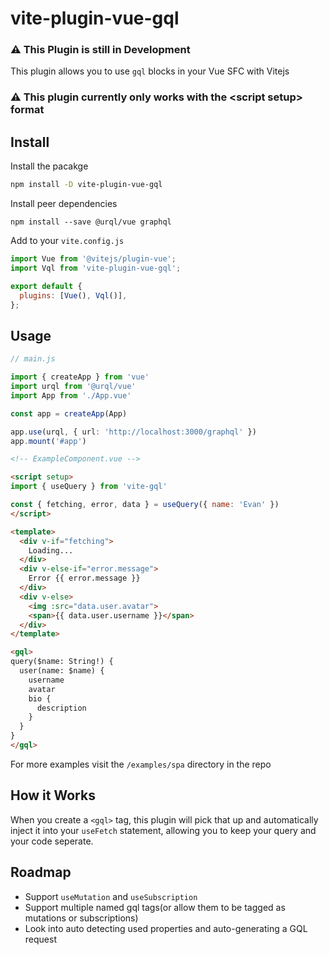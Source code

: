 # vite-plugin-vue-gql

### **⚠️ This Plugin is still in Development**

This plugin allows you to use `gql` blocks in your Vue SFC with Vitejs
### **⚠️ This plugin currently only works with the \<script setup> format**

## Install

Install the pacakge
```bash
npm install -D vite-plugin-vue-gql
```

Install peer dependencies
```
npm install --save @urql/vue graphql
```

Add to your `vite.config.js`

```js
import Vue from '@vitejs/plugin-vue';
import Vql from 'vite-plugin-vue-gql';

export default {
  plugins: [Vue(), Vql()],
};
```

## Usage
```ts
// main.js

import { createApp } from 'vue'
import urql from '@urql/vue'
import App from './App.vue'

const app = createApp(App)

app.use(urql, { url: 'http://localhost:3000/graphql' })
app.mount('#app')
```

```html
<!-- ExampleComponent.vue -->

<script setup>
import { useQuery } from 'vite-gql'

const { fetching, error, data } = useQuery({ name: 'Evan' })
</script>

<template>
  <div v-if="fetching">
    Loading...
  </div>
  <div v-else-if="error.message">
    Error {{ error.message }}
  </div>
  <div v-else>
    <img :src="data.user.avatar">
    <span>{{ data.user.username }}</span>
  </div>
</template>

<gql>
query($name: String!) {
  user(name: $name) {
    username
    avatar
    bio {
      description
    }
  }
}
</gql>
```

For more examples visit the `/examples/spa` directory in the repo

## How it Works
When you create a `<gql>` tag, this plugin will pick that up and automatically inject it into your `useFetch` statement, allowing you to keep your query and your code seperate.

## Roadmap
- Support `useMutation` and `useSubscription`
- Support multiple named gql tags(or allow them to be tagged as mutations or subscriptions)
- Look into auto detecting used properties and auto-generating a GQL request 